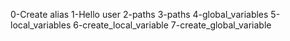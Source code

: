 0-Create alias
1-Hello user
2-paths
3-paths
4-global_variables
5-local_variables
6-create_local_variable
7-create_global_variable
